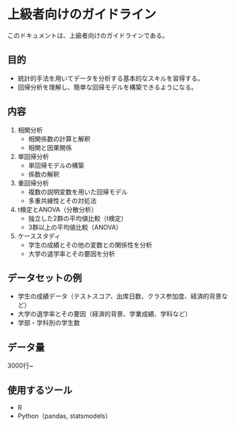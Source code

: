 # 上級者向けのガイドライン

このドキュメントは、上級者向けのガイドラインである。

## 目的

- 統計的手法を用いてデータを分析する基本的なスキルを習得する。
- 回帰分析を理解し、簡単な回帰モデルを構築できるようになる。

## 内容

1. 相関分析
    - 相関係数の計算と解釈
    - 相関と因果関係
2. 単回帰分析
    - 単回帰モデルの構築
    - 係数の解釈
3. 重回帰分析
    - 複数の説明変数を用いた回帰モデル
    - 多重共線性とその対処法
4. t検定とANOVA（分散分析）
    - 独立した2群の平均値比較（t検定）
    - 3群以上の平均値比較（ANOVA）
5. ケーススタディ
    - 学生の成績とその他の変数との関係性を分析
    - 大学の退学率とその要因を分析

## データセットの例

- 学生の成績データ（テストスコア、出席日数、クラス参加度、経済的背景など）
- 大学の退学率とその要因（経済的背景、学業成績、学科など）
- 学部・学科別の学生数

## データ量

3000行~

## 使用するツール

- R
- Python（pandas, statsmodels）
